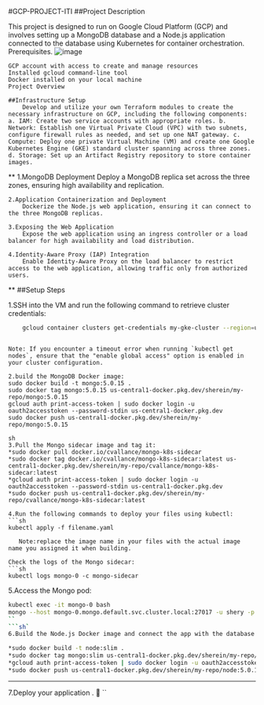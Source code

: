 #GCP-PROJECT-ITI
##Project Description

This project is designed to run on Google Cloud Platform (GCP) and involves setting up a MongoDB database and a Node.js application connected to the database using Kubernetes for container orchestration.
Prerequisites.
![image](https://github.com/shereenm1521/GCP-PROJECT-ITI/assets/140805315/e52a9b62-85a6-4397-89a0-cd7c8bac52df)


    GCP account with access to create and manage resources
    Installed gcloud command-line tool
    Docker installed on your local machine
    Project Overview

    ##Infrastructure Setup
        Develop and utilize your own Terraform modules to create the necessary infrastructure on GCP, including the following components: a. IAM: Create two service accounts with appropriate roles. b. Network: Establish one Virtual Private Cloud (VPC) with two subnets, configure firewall rules as needed, and set up one NAT gateway. c. Compute: Deploy one private Virtual Machine (VM) and create one Google Kubernetes Engine (GKE) standard cluster spanning across three zones. d. Storage: Set up an Artifact Registry repository to store container images.
**
    1.MongoDB Deployment
        Deploy a MongoDB replica set across the three zones, ensuring high availability and replication.

    2.Application Containerization and Deployment
        Dockerize the Node.js web application, ensuring it can connect to the three MongoDB replicas.

    3.Exposing the Web Application
        Expose the web application using an ingress controller or a load balancer for high availability and load distribution.

    4.Identity-Aware Proxy (IAP) Integration
        Enable Identity-Aware Proxy on the load balancer to restrict access to the web application, allowing traffic only from authorized users.
**
##Setup Steps

1.SSH into the VM and run the following command to retrieve cluster credentials:
```sh
    gcloud container clusters get-credentials my-gke-cluster --region=us-central1 --project=sherein
```
```

Note: If you encounter a timeout error when running `kubectl get nodes`, ensure that the "enable global access" option is enabled in your cluster configuration.

2.build the MongoDB Docker image:
sudo docker build -t mongo:5.0.15 .
sudo docker tag mongo:5.0.15 us-central1-docker.pkg.dev/sherein/my-repo/mongo:5.0.15
gcloud auth print-access-token | sudo docker login -u oauth2accesstoken --password-stdin us-central1-docker.pkg.dev
sudo docker push us-central1-docker.pkg.dev/sherein/my-repo/mongo:5.0.15
```
```
sh
3.Pull the Mongo sidecar image and tag it:
*sudo docker pull docker.io/cvallance/mongo-k8s-sidecar
*sudo docker tag docker.io/cvallance/mongo-k8s-sidecar:latest us-central1-docker.pkg.dev/sherein/my-repo/cvallance/mongo-k8s-sidecar:latest
*gcloud auth print-access-token | sudo docker login -u oauth2accesstoken --password-stdin us-central1-docker.pkg.dev
*sudo docker push us-central1-docker.pkg.dev/sherein/my-repo/cvallance/mongo-k8s-sidecar:latest
```


```
4.Run the following commands to deploy your files using kubectl:
```sh
kubectl apply -f filename.yaml 

   Note:replace the image name in your files with the actual image name you assigned it when building.

Check the logs of the Mongo sidecar:
```sh
kubectl logs mongo-0 -c mongo-sidecar
```
5.Access the Mongo pod:
```sh
kubectl exec -it mongo-0 bash
mongo --host mongo-0.mongo.default.svc.cluster.local:27017 -u shery -p 1521 --authenticationDatabase admin
``
```sh`
6.Build the Node.js Docker image and connect the app with the database:

*sudo docker build -t node:slim .
*sudo docker tag mongo:slim us-central1-docker.pkg.dev/sherein/my-repo/mongo:slim 
*gcloud auth print-access-token | sudo docker login -u oauth2accesstoken --password-stdin us-central1-docker.pkg.dev
*sudo docker push us-central1-docker.pkg.dev/sherein/my-repo/node:5.0.15
```
-----------------------
7.Deploy your application . 🙂
``
